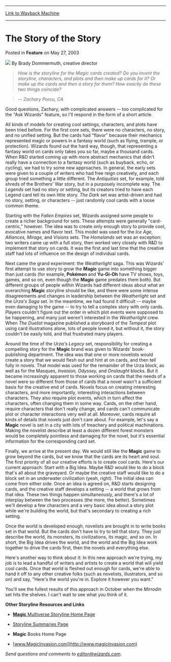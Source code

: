 
---
[Link to Wayback Machine](https://web.archive.org/web/20210418122720/https://magic.wizards.com/en/articles/archive/feature/story-story-2003-05-27)

[_metadata_:author]:- "Brady Dommermuth"
[_metadata_:description]:- "How is the storyline for the Magic cards created? Do you invent the storyline, characters, and plots and then make up cards for it? Or make up the cards and then a story for them? How exactly do these two things coincide? -- Zachary Porcu, CAGood questions, Zachary, with complicated answers -- too complicated for the `Ask Wizards` feature, so I'll respond in the form of a"
[_metadata_:generator]:- "Drupal 7 (http://drupal.org)"
[_metadata_:publish_date]:- "2003-05-27"
[_metadata_:title]:- "The Story of the Story"
[_metadata_:wayback_capture_timestamp]:- "2021-04-18 12:27:20+00:00"
[_metadata_:wayback_raw_url]:- "https://web.archive.org/web/20210418122720id_/https://magic.wizards.com/en/articles/archive/feature/story-story-2003-05-27"
[_metadata_:wayback_url]:- "https://magic.wizards.com/en/articles/archive/feature/story-story-2003-05-27"
---


The Story of the Story
======================



 Posted in **Feature**
 on May 27, 2003 






![](https://media.magic.wizards.com/styles/auth_small/public/generic-avatar-150_287.png)
By Brady Dommermuth, creative director












> *How is the storyline for the Magic cards created? Do you invent the storyline, characters, and plots and then make up cards for it? Or make up the cards and then a story for them? How exactly do these two things coincide?*
> 
> 


>  *-- Zachary Porcu, CA*
> 
> 

Good questions, Zachary, with complicated answers -- too complicated for the "Ask Wizards" feature, so I'll respond in the form of a short article.

All kinds of models for creating cool settings, characters, and plots have been tried before. For the first core sets, there were no characters, no story, and no unified setting. But the cards had "flavor" because their mechanics represented magic or powers in a fantasy world (such as flying, trample, or protection). Wizards found out the hard way, though, that representing a fantasy world on cards only takes you so far, maybe a thousand cards. When R&D started coming up with more abstract mechanics that didn't really have a connection to a fantasy world (such as buyback, echo, or cycling), we had to try some new approaches. In general, the early sets were given to a couple of writers who had free reign creatively, and each group tried something a little different. The *Antiquities* set, for example, told shreds of the Brothers' War story, but in a purposely incomplete way. The *Legends* set had no story or setting, but its creators tried to have each Legend card tell its own little story. *The Dark* set was artist-driven and had no story, setting, or characters -- just randomly cool cards with a loose common theme.

 Starting with the *Fallen Empires* set, Wizards assigned some people to create a richer background for sets. These attempts were generally "card-centric," however. The idea was to create only enough story to provide cool, evocative names and flavor text. This model was used for the *Ice Age, Alliances, Mirage,* and *Visions* sets. The *Homelands* set was an exception: two writers came up with a full story, then worked very closely with R&D to implement that story on cards. It was the first and last time that the creative staff had lots of influence on the design of individual cards.

 Next came the grand experiment: the *Weatherlight* saga. This was Wizards' first attempt to use story to grow the **Magic** game into something bigger than just cards (for example, **Pokémon** and **Yu-Gi-Oh** have TV shows, toys, games, and so on, even though the **Magic** game predates them both). But different groups of people within Wizards had different ideas about what an overarching **Magic** storyline should be like, and there were some intense disagreements and changes in leadership between the *Weatherlight* set and the *Urza's Saga* set. In the meantime, we had found it difficult -- maybe even damaging to the game -- to try to tell a complex story with only cards. Players couldn't figure out the order in which plot events were supposed to be happening, and many just weren't interested in the *Weatherlight* crew. When *The Duelist* magazine published a storyboard of the *Tempest* plot using card illustrations alone, lots of people loved it, but without it, the story couldn't be easily told, and that frustrated many players.

Around the time of the *Urza's Legacy* set, responsibility for creating a compelling story for the **Magic** brand was given to Wizards' book-publishing department. The idea was that one or more novelists would create a story that we would flesh out and hint at on cards, and then tell fully in novels. That model was used for the remainder of the Urza block, as well as for the Masques, *Invasion, Odyssey,* and *Onslaught* blocks. But it became increasingly apparent to those working on cards that the needs of a novel were so different from those of cards that a novel wasn't a sufficient basis for the creative end of cards. Novels focus on creating interesting characters, and more importantly, interesting interactions between characters. They also require plot events, which in turn affect the characters, often changing them in some way. Cards, on the other hand, require characters that don't really change, and cards can't communicate plot or character interactions very well at all. Moreover, cards require all kinds of details that novels just don't care about. For example, let's say a **Magic** novel is set in a city with lots of treachery and political machinations. Making the novelist describe at least a dozen different forest monsters would be completely pointless and damaging for the novel, but it's essential information for the corresponding card set.

 Finally, we arrive at the present day. We would still like the **Magic** game to grow beyond the cards, but we know that the cards are its heart and soul. The first priority of all our creative efforts is to create cool cards. Here's our current approach: Start with a Big Idea. Maybe R&D would like to do a block that's all about the graveyard. Or maybe the creative staff would like to do a block set in an underwater civilization (yeah, right). The initial idea can come from either side. Once an idea is agreed on, R&D starts designing cards, and the creative staff develops a setting -- a world that grows from that idea. These two things happen simultaneously, and there's a lot of interplay between the two processes (the more, the better). Sometimes we'll develop a few characters and a very basic idea about a story plot while we're building the world, but that's secondary to creating a rich setting.

Once the world is developed enough, novelists are brought in to write books set in that world. But the cards don't have to try to tell that story. They just describe the world, its monsters, its civilizations, its magic, and so on. In short, the Big Idea drives the world, and the world and the Big Idea work together to drive the cards first, then the novels and everything else.

 Here's another way to think about it: In this new approach we're trying, my job is to lead a handful of writers and artists to create a world that will yield cool cards. Once that world is fleshed out enough for cards, we're able to hand it off to any other creative folks (such as novelists, illustrators, and so on) and say, "Here's the world you're in. Explore it however you want."

 You'll see the fullest results of this approach in October when the *Mirrodin* set hits the shelves. I can't wait to see what you think of it.


**Other Storyline Resources and Links**  


- [**Magic** Multiverse Storyline Home Page](http://archive.wizards.com/Magic/Magazine/Article.aspx?x=magic/products/storyline)

- [Storyline Summaries Page](http://archive.wizards.com/Magic/Magazine/Article.aspx?x=magic/products/storylinesummaries)

- **Magic** Books Home Page

- [www.MagicInvasion.com](http://www.magicinvasion.com)

*Send questions and comments to editor@wizards.com.*





